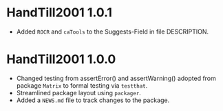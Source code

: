 # HandTill2001 1.0.1

* Added `ROCR` and `caTools` to the Suggests-Field in file DESCRIPTION.

# HandTill2001 1.0.0

* Changed testing from assertError() and assertWarning() adopted from package
  `Matrix` to formal testing via `testthat`.
* Streamlined package layout using `packager`.
* Added a `NEWS.md` file to track changes to the package.



